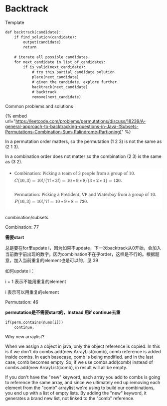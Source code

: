 # Backtrack

Template

```
def backtrack(candidate):
    if find_solution(candidate):
        output(candidate)
        return
    
    # iterate all possible candidates.
    for next_candidate in list_of_candidates:
        if is_valid(next_candidate):
            # try this partial candidate solution
            place(next_candidate)
            # given the candidate, explore further.
            backtrack(next_candidate)
            # backtrack
            remove(next_candidate)
```

Common problems and solutions

{% embed url="https://leetcode.com/problems/permutations/discuss/18239/A-general-approach-to-backtracking-questions-in-Java-(Subsets-Permutations-Combination-Sum-Palindrome-Partioning)" %}

In a permutation order matters, so the permutation (1 2 3) is not the same as (2 1 3).&#x20;

In a combination order does not matter so the combination (2 3) is the same as (3 2).

![](<../../.gitbook/assets/image (39) (2).png>)



combination/subsets

Combination: 77

**需要start**

总是要在for里update i，因为如果不update，下一次backtrack从0开始，会加入当前数字前出现的数字。因为combination不在乎order，这样是不行的。根据题意，加入当前重复的element也是可以的，见 39

如何update i：

i + 1 表示不能用重复的element

i 表示可以用重复的element





Permutation: 46

**permutation是不需要start的，Instead 用if continue去重**

```
if(perm.contains(nums[i]))
    continue;
```



Why new arraylist?

When we assign a object in java, only the object reference is copied. In this is if we don't do combs.add(new ArrayList(comb), comb reference is added inside combs. In each basecase, comb is being modified. and in the last case, comb becomes empty. So, if we use combs.add(comb) instead of combs.add(new ArrayList(comb), in result will all be empty.



If you don't have the "new" keyword, each array you add to combs is going to reference the same array, and since we ultimately end up removing each element from the "comb" arraylist we're using to build our combinations, you end up with a list of empty lists. By adding the "new" keyword, it generates a brand new list, not linked to the "comb" reference.
